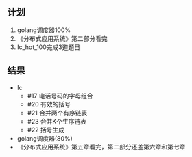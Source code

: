 ## 计划
1. golang调度器100%
2. 《分布式应用系统》第二部分看完
3. lc_hot_100完成3道题目



## 结果
- lc
  - #17 电话号码的字母组合
  - #20 有效的括号
  - #21 合并两个有序链表
  - #23 合并K个生序链表
  - #22 括号生成
- golang调度器(80%)
- 《分布式应用系统》第五章看完，第二部分还差第六章和第七章